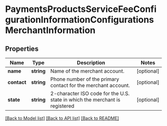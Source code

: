# PaymentsProductsServiceFeeConfigurationInformationConfigurationsMerchantInformation

## Properties
Name | Type | Description | Notes
------------ | ------------- | ------------- | -------------
**name** | **string** | Name of the merchant account. | [optional] 
**contact** | **string** | Phone number of the primary contact for the merchant account. | [optional] 
**state** | **string** | 2-character ISO code for the U.S. state in which the merchant is registered | [optional] 

[[Back to Model list]](../README.md#documentation-for-models) [[Back to API list]](../README.md#documentation-for-api-endpoints) [[Back to README]](../README.md)


